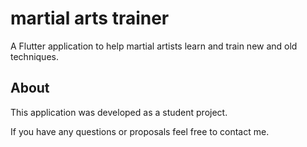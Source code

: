 # martial arts trainer

A Flutter application to help martial artists learn and train new and old techniques.

## About

This application was developed as a student project.

If you have any questions or proposals feel free to contact me.
